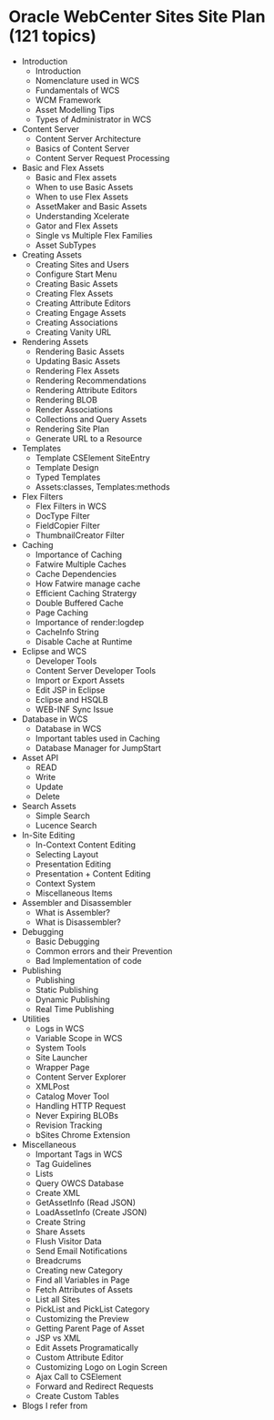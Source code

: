 # Oracle WebCenter Sites Site Plan (121 topics)
 
* Introduction
    + Introduction
    + Nomenclature used in WCS
    + Fundamentals of WCS
    + WCM Framework
    + Asset Modelling Tips
    + Types of Administrator in WCS
* Content Server
    + Content Server Architecture
    + Basics of Content Server
    + Content Server Request Processing
* Basic and Flex Assets
    + Basic and Flex assets
    + When to use Basic Assets
    + When to use Flex Assets
    + AssetMaker and Basic Assets
    + Understanding Xcelerate
    + Gator and Flex Assets
    + Single vs Multiple Flex Families
    + Asset SubTypes
* Creating Assets
    + Creating Sites and Users
    + Configure Start Menu
    + Creating Basic Assets
    + Creating Flex Assets
    + Creating Attribute Editors
    + Creating Engage Assets
    + Creating Associations
    + Creating Vanity URL
* Rendering Assets
    + Rendering Basic Assets
    + Updating Basic Assets
    + Rendering Flex Assets
    + Rendering Recommendations
    + Rendering Attribute Editors
    + Rendering BLOB
    + Render Associations
    + Collections and Query Assets
    + Rendering Site Plan
    + Generate URL to a Resource
* Templates
    + Template CSElement SiteEntry
    + Template Design
    + Typed Templates
    + Assets:classes, Templates:methods
* Flex Filters
    + Flex Filters in WCS
    + DocType Filter
    + FieldCopier Filter
    + ThumbnailCreator Filter
* Caching
    + Importance of Caching
    + Fatwire Multiple Caches
    + Cache Dependencies
    + How Fatwire manage cache
    + Efficient Caching Stratergy
    + Double Buffered Cache
    + Page Caching
    + Importance of render:logdep
    + CacheInfo String
    + Disable Cache at Runtime
* Eclipse and WCS
    + Developer Tools
    + Content Server Developer Tools
    + Import or Export Assets
    + Edit JSP in Eclipse
    + Eclipse and HSQLB
    + WEB-INF Sync Issue
* Database in WCS
    + Database in WCS
    + Important tables used in Caching
    + Database Manager for JumpStart
* Asset API
    + READ
    + Write
    + Update
    + Delete
* Search Assets
    + Simple Search
    + Lucence Search
* In-Site Editing
    + In-Context Content Editing
    + Selecting Layout
    + Presentation Editing
    + Presentation + Content Editing
    + Context System
    + Miscellaneous Items
* Assembler and Disassembler
    + What is Assembler?
    + What is Disassembler?
* Debugging
    + Basic Debugging
    + Common errors and their Prevention
    + Bad Implementation of code
* Publishing
    + Publishing
    + Static Publishing
    + Dynamic Publishing
    + Real Time Publishing
* Utilities
    + Logs in WCS
    + Variable Scope in WCS
    + System Tools
    + Site Launcher
    + Wrapper Page
    + Content Server Explorer
    + XMLPost
    + Catalog Mover Tool
    + Handling HTTP Request
    + Never Expiring BLOBs
    + Revision Tracking
    + bSites Chrome Extension
* Miscellaneous
    + Important Tags in WCS
    + Tag Guidelines
    + Lists
    + Query OWCS Database
    + Create XML
    + GetAssetInfo (Read JSON)
    + LoadAssetInfo (Create JSON)
    + Create String
    + Share Assets
    + Flush Visitor Data
    + Send Email Notifications
    + Breadcrums
    + Creating new Category
    + Find all Variables in Page
    + Fetch Attributes of Assets
    + List all Sites
    + PickList and PickList Category
    + Customizing the Preview
    + Getting Parent Page of Asset
    + JSP vs XML
    + Edit Assets Programatically
    + Custom Attribute Editor
    + Customizing Logo on Login Screen
    + Ajax Call to CSElement
    + Forward and Redirect Requests
    + Create Custom Tables
* Blogs I refer from
